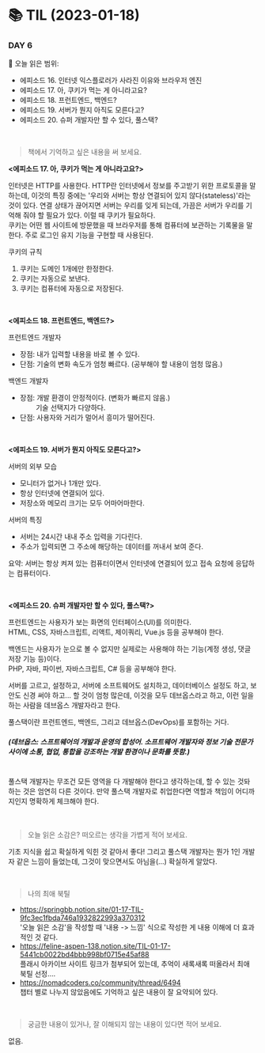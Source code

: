 # :books: TIL (2023-01-18)

### DAY 6
🔖 오늘 읽은 범위:
- 에피소드 16. 인터넷 익스플로러가 사라진 이유와 브라우저 엔진
- 에피소드 17. 아, 쿠키가 먹는 게 아니라고요?
- 에피소드 18. 프런트엔드, 백엔드?
- 에피소드 19. 서버가 뭔지 아직도 모른다고?
- 에피소드 20. 슈퍼 개발자만 할 수 있다, 풀스택?

<br>

> 책에서 기억하고 싶은 내용을 써 보세요.

**<에피소드 17. 아, 쿠키가 먹는 게 아니라고요?>**  

인터넷은 HTTP를 사용한다. HTTP란 인터넷에서 정보를 주고받기 위한 프로토콜을 말하는데, 이것의 특징 중에는 '우리와 서버는 항상 연결되어 있지 않다(stateless)'라는 것이 있다. 연결 상태가 끊어지면 서버는 우리를 잊게 되는데, 가끔은 서버가 우리를 기억해 줘야 할 필요가 있다. 이럴 때 쿠키가 필요하다.  
쿠키는 어떤 웹 사이트에 방문했을 때 브라우저를 통해 컴퓨터에 보관하는 기록물을 말한다. 주로 로그인 유지 기능을 구현할 때 사용된다.  

쿠키의 규칙  
1. 쿠키는 도메인 1개에만 한정한다.
2. 쿠키는 자동으로 보낸다.
3. 쿠키는 컴퓨터에 자동으로 저장된다.

<br>

**<에피소드 18. 프런트엔드, 백엔드?>**  

프런트엔드 개발자
- 장점: 내가 입력할 내용을 바로 볼 수 있다.
- 단점: 기술의 변화 속도가 엄청 빠르다. (공부해야 할 내용이 엄청 많음.)

백엔드 개발자
- 장점: 개발 환경이 안정적이다. (변화가 빠르지 않음.)  
　　   기술 선택지가 다양하다.
- 단점: 사용자와 거리가 멀어서 흥미가 떨어진다.

<br>

**<에피소드 19. 서버가 뭔지 아직도 모른다고?>**  

서버의 외부 모습
- 모니터가 없거나 1개만 있다.
- 항상 인터넷에 연결되어 있다.
- 저장소와 메모리 크기는 모두 어마어마한다.

서버의 특징
- 서버는 24시간 내내 주소 입력을 기다린다.
- 주소가 입력되면 그 주소에 해당하는 데이터를 꺼내서 보여 준다.

요약: 서버는 항상 켜져 있는 컴퓨터이면서 인터넷에 연결되어 있고 접속 요청에 응답하는 컴퓨터이다.

<br>

**<에피소드 20. 슈퍼 개발자만 할 수 있다, 풀스택?>**  

프런트엔드는 사용자가 보는 화면의 인터페이스(UI)를 의미한다.  
HTML, CSS, 자바스크립트, 리액트, 제이쿼리, Vue.js 등을 공부해야 한다.

백엔드는 사용자가 눈으로 볼 수 없지만 실제로는 사용해야 하는 기능(계정 생성, 댓글 저장 기능 등)이다.  
PHP, 자바, 파이썬, 자바스크립트, C# 등을 공부해야 한다.

서버를 고르고, 설정하고, 서버에 소프트웨어도 설치하고, 데이터베이스 설정도 하고, 보안도 신경 써야 하고... 할 것이 엄청 많은데, 이것을 모두 데브옵스라고 하고, 이런 일을 하는 사람을 데브옵스 개발자라고 한다.

풀스택이란 프런트엔드, 백엔드, 그리고 데브옵스(DevOps)를 포함하는 거다.  
##### (데브옵스: 스프트웨어의 개발과 운영의 합성어. 소프트웨어 개발자와 정보 기술 전문가 사이에 소통, 협업, 통합을 강조하는 개발 환경이나 문화를 뜻함.)  
<br>
풀스택 개발자는 무조건 모든 영역을 다 개발해야 한다고 생각하는데, 할 수 있는 것돠 하는 것은 엄연히 다른 것이다. 만약 풀스택 개발자로 취업한다면 역할과 책임이 어디까지인지 명확하게 체크해야 한다.

<br>
<br>
<br>

> 오늘 읽은 소감은? 떠오르는 생각을 가볍게 적어 보세요.

기초 지식을 쉽고 확실하게 익힌 것 같아서 좋다! 그리고 풀스택 개발자는 뭔가 1인 개발자 같은 느낌이 들었는데, 그것이 맞으면서도 아님을(...) 확실하게 알았다.

<br>

> 나의 최애 북틸

- https://springbb.notion.site/01-17-TIL-9fc3ec1fbda746a1932822993a370312  
'오늘 읽은 소감'을 작성할 때 '내용 -> 느낌' 식으로 작성한 게 내용 이해에 더 효과적인 것 같다.
- https://feline-aspen-138.notion.site/TIL-01-17-5441cb0022bd4bbb998bf0715e45af88  
플래시 아카이브 사이트 링크가 첨부되어 있는데, 추억이 새록새록 떠올라서 최애 북틸 선정....
- https://nomadcoders.co/community/thread/6494  
챕터 별로 나누지 않았음에도 기억하고 싶은 내용이 잘 요약되어 있다.

<br>

> 궁금한 내용이 있거나, 잘 이해되지 않는 내용이 있다면 적어 보세요.

없음.
